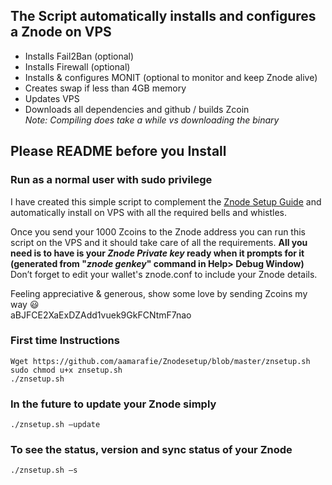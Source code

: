## **The Script automatically installs and configures a Znode on VPS**

* Installs Fail2Ban (optional)
* Installs Firewall (optional)
* Installs & configures MONIT (optional to monitor and keep Znode alive)
* Creates swap if less than 4GB memory
* Updates VPS
* Downloads all dependencies and github / builds Zcoin<br/>
  _Note: Compiling does take a while vs downloading the binary_


## **Please README before you Install**
### **Run as a normal user with sudo privilege**

I have created this simple script to complement the [Znode Setup Guide](https://zcoin.io/zcoin-znode-setup-guide/) and automatically install on VPS with all the required bells and whistles. <br/>

Once you send your 1000 Zcoins to the Znode address you can run this script on the VPS and it should take care of all the requirements. **All you need is to have is your _Znode Private key_ ready when it prompts for it <br/>**
**(generated from "_znode genkey_" command in Help> Debug Window)<br/>**
Don’t forget to edit your wallet's znode.conf to include your Znode details.

Feeling appreciative & generous, show some love by sending Zcoins my way :smiley:<br/>
aBJFCE2XaExDZAdd1vuek9GkFCNtmF7nao


### **First time Instructions**
```
Wget https://github.com/aamarafie/Znodesetup/blob/master/znsetup.sh
sudo chmod u+x znsetup.sh
./znsetup.sh
```
### **In the future to update your Znode simply**
```
./znsetup.sh –update
```

### **To see the status, version and sync status of your Znode**
```
./znsetup.sh –s
```
